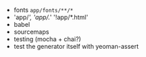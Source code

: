- fonts `app/fonts/**/*`
- 'app/*', 'app/.*' '!app/*.html'
- babel
- sourcemaps
- testing (mocha + chai?)
- test the generator itself with yeoman-assert

